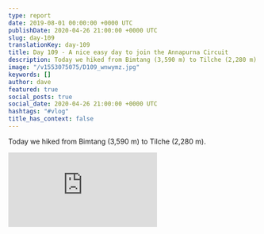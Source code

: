 ```yaml
---
type: report
date: 2019-08-01 00:00:00 +0000 UTC
publishDate: 2020-04-26 21:00:00 +0000 UTC
slug: day-109
translationKey: day-109
title: Day 109 - A nice easy day to join the Annapurna Circuit
description: Today we hiked from Bimtang (3,590 m) to Tilche (2,280 m).
image: "/v1553075075/D109_wnwymz.jpg"
keywords: []
author: dave
featured: true
social_posts: true
social_date: 2020-04-26 21:00:00 +0000 UTC
hashtags: "#vlog"
title_has_context: false
---
```


Today we hiked from Bimtang (3,590 m) to Tilche (2,280 m).

<iframe class="youtube75" src="https://www.youtube.com/embed/Ew1s5IS0o4Y" frameborder="0" allow="accelerometer; autoplay; encrypted-media; gyroscope; picture-in-picture" allowfullscreen></iframe>

